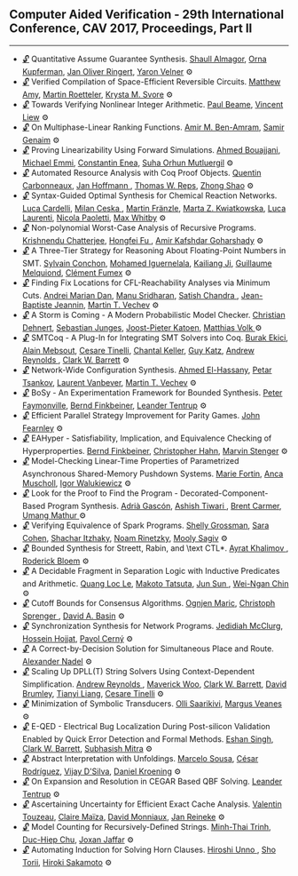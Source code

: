 ## Computer Aided Verification - 29th International Conference, CAV 2017, Proceedings, Part II
---
-	[🔓](https://doi.org/https://doi.org/10.1007/978-3-319-63390-9_19) Quantitative Assume Guarantee Synthesis.
	[Shaull Almagor](https://dblp.org/pid/88/8556.html), [Orna Kupferman](https://dblp.org/pid/k/OrnaKupferman.html), [Jan Oliver Ringert](https://dblp.org/pid/04/7076.html), [Yaron Velner](https://dblp.org/pid/54/9298.html)
	⚙️
-	[🔓](https://doi.org/https://doi.org/10.1007/978-3-319-63390-9_1) Verified Compilation of Space-Efficient Reversible Circuits.
	[Matthew Amy](https://dblp.org/pid/116/3046.html), [Martin Roetteler](https://dblp.org/pid/r/MartinRottler.html), [Krysta M. Svore](https://dblp.org/pid/s/KMSvore.html)
	⚙️
-	[🔓](https://doi.org/https://doi.org/10.1007/978-3-319-63390-9_13) Towards Verifying Nonlinear Integer Arithmetic.
	[Paul Beame](https://dblp.org/pid/b/PaulBeame.html), [Vincent Liew](https://dblp.org/pid/163/2034.html)
	⚙️
-	[🔓](https://doi.org/https://doi.org/10.1007/978-3-319-63390-9_32) On Multiphase-Linear Ranking Functions.
	[Amir M. Ben-Amram](https://dblp.org/pid/b/AMBenAmram.html), [Samir Genaim](https://dblp.org/pid/24/2865.html)
	⚙️
-	[🔓](https://doi.org/https://doi.org/10.1007/978-3-319-63390-9_28) Proving Linearizability Using Forward Simulations.
	[Ahmed Bouajjani](https://dblp.org/pid/b/AhmedBouajjani.html), [Michael Emmi](https://dblp.org/pid/76/5819.html), [Constantin Enea](https://dblp.org/pid/72/2839.html), [Suha Orhun Mutluergil](https://dblp.org/pid/170/4198.html)
	⚙️
-	[🔓](https://doi.org/https://doi.org/10.1007/978-3-319-63390-9_4) Automated Resource Analysis with Coq Proof Objects.
	[Quentin Carbonneaux](https://dblp.org/pid/134/9158.html), [Jan Hoffmann ](https://dblp.org/pid/75/425.html), [Thomas W. Reps](https://dblp.org/pid/r/TWReps.html), [Zhong Shao](https://dblp.org/pid/s/ZhongShao.html)
	⚙️
-	[🔓](https://doi.org/https://doi.org/10.1007/978-3-319-63390-9_20) Syntax-Guided Optimal Synthesis for Chemical Reaction Networks.
	[Luca Cardelli](https://dblp.org/pid/c/LucaCardelli.html), [Milan Ceska ](https://dblp.org/pid/213/3728.html), [Martin Fränzle](https://dblp.org/pid/34/3263.html), [Marta Z. Kwiatkowska](https://dblp.org/pid/k/MartaZKwiatkowska.html), [Luca Laurenti](https://dblp.org/pid/164/5860.html), [Nicola Paoletti](https://dblp.org/pid/15/10263.html), [Max Whitby](https://dblp.org/pid/65/5459.html)
	⚙️
-	[🔓](https://doi.org/https://doi.org/10.1007/978-3-319-63390-9_3) Non-polynomial Worst-Case Analysis of Recursive Programs.
	[Krishnendu Chatterjee](https://dblp.org/pid/92/5602.html), [Hongfei Fu ](https://dblp.org/pid/19/7123.html), [Amir Kafshdar Goharshady](https://dblp.org/pid/169/9728.html)
	⚙️
-	[🔓](https://doi.org/https://doi.org/10.1007/978-3-319-63390-9_22) A Three-Tier Strategy for Reasoning About Floating-Point Numbers in SMT.
	[Sylvain Conchon](https://dblp.org/pid/30/1882.html), [Mohamed Iguernelala](https://dblp.org/pid/25/9299.html), [Kailiang Ji](https://dblp.org/pid/166/0923.html), [Guillaume Melquiond](https://dblp.org/pid/20/5309.html), [Clément Fumex](https://dblp.org/pid/97/8341.html)
	⚙️
-	[🔓](https://doi.org/https://doi.org/10.1007/978-3-319-63390-9_27) Finding Fix Locations for CFL-Reachability Analyses via Minimum Cuts.
	[Andrei Marian Dan](https://dblp.org/pid/131/0034.html), [Manu Sridharan](https://dblp.org/pid/83/2559.html), [Satish Chandra ](https://dblp.org/pid/c/SatishChandra.html), [Jean-Baptiste Jeannin](https://dblp.org/pid/11/10454.html), [Martin T. Vechev](https://dblp.org/pid/93/2189.html)
	⚙️
-	[🔓](https://doi.org/https://doi.org/10.1007/978-3-319-63390-9_31) A Storm is Coming - A Modern Probabilistic Model Checker.
	[Christian Dehnert](https://dblp.org/pid/124/8982.html), [Sebastian Junges](https://dblp.org/pid/115/4386.html), [Joost-Pieter Katoen](https://dblp.org/pid/k/JoostPieterKatoen.html), [Matthias Volk ](https://dblp.org/pid/116/2813-1.html)
	⚙️
-	[🔓](https://doi.org/https://doi.org/10.1007/978-3-319-63390-9_7) SMTCoq - A Plug-In for Integrating SMT Solvers into Coq.
	[Burak Ekici](https://dblp.org/pid/136/5796.html), [Alain Mebsout](https://dblp.org/pid/116/4639.html), [Cesare Tinelli](https://dblp.org/pid/37/4921.html), [Chantal Keller](https://dblp.org/pid/32/8321.html), [Guy Katz](https://dblp.org/pid/23/10321.html), [Andrew Reynolds ](https://dblp.org/pid/41/9861.html), [Clark W. Barrett](https://dblp.org/pid/b/ClarkWBarrett.html)
	⚙️
-	[🔓](https://doi.org/https://doi.org/10.1007/978-3-319-63390-9_14) Network-Wide Configuration Synthesis.
	[Ahmed El-Hassany](https://dblp.org/pid/15/11528.html), [Petar Tsankov](https://dblp.org/pid/40/9612.html), [Laurent Vanbever](https://dblp.org/pid/51/7546.html), [Martin T. Vechev](https://dblp.org/pid/93/2189.html)
	⚙️
-	[🔓](https://doi.org/https://doi.org/10.1007/978-3-319-63390-9_17) BoSy - An Experimentation Framework for Bounded Synthesis.
	[Peter Faymonville](https://dblp.org/pid/05/7445.html), [Bernd Finkbeiner](https://dblp.org/pid/73/4443.html), [Leander Tentrup](https://dblp.org/pid/143/2715.html)
	⚙️
-	[🔓](https://doi.org/https://doi.org/10.1007/978-3-319-63390-9_8) Efficient Parallel Strategy Improvement for Parity Games.
	[John Fearnley](https://dblp.org/pid/18/7412.html)
	⚙️
-	[🔓](https://doi.org/https://doi.org/10.1007/978-3-319-63390-9_29) EAHyper - Satisfiability, Implication, and Equivalence Checking of Hyperproperties.
	[Bernd Finkbeiner](https://dblp.org/pid/73/4443.html), [Christopher Hahn](https://dblp.org/pid/91/9661.html), [Marvin Stenger](https://dblp.org/pid/189/1078.html)
	⚙️
-	[🔓](https://doi.org/https://doi.org/10.1007/978-3-319-63390-9_9) Model-Checking Linear-Time Properties of Parametrized Asynchronous Shared-Memory Pushdown Systems.
	[Marie Fortin](https://dblp.org/pid/177/6212.html), [Anca Muscholl](https://dblp.org/pid/m/AMuscholl.html), [Igor Walukiewicz](https://dblp.org/pid/27/7046.html)
	⚙️
-	[🔓](https://doi.org/https://doi.org/10.1007/978-3-319-63390-9_5) Look for the Proof to Find the Program - Decorated-Component-Based Program Synthesis.
	[Adrià Gascón](https://dblp.org/pid/90/3256.html), [Ashish Tiwari ](https://dblp.org/pid/t/AshishTiwari.html), [Brent Carmer](https://dblp.org/pid/173/1667.html), [Umang Mathur ](https://dblp.org/pid/137/7835.html)
	⚙️
-	[🔓](https://doi.org/https://doi.org/10.1007/978-3-319-63390-9_15) Verifying Equivalence of Spark Programs.
	[Shelly Grossman](https://dblp.org/pid/202/8941.html), [Sara Cohen](https://dblp.org/pid/c/SaraCohen.html), [Shachar Itzhaky](https://dblp.org/pid/62/8636.html), [Noam Rinetzky](https://dblp.org/pid/15/5033.html), [Mooly Sagiv](https://dblp.org/pid/s/SSagiv.html)
	⚙️
-	[🔓](https://doi.org/https://doi.org/10.1007/978-3-319-63390-9_18) Bounded Synthesis for Streett, Rabin, and \text CTL*.
	[Ayrat Khalimov ](https://dblp.org/pid/124/8925.html), [Roderick Bloem](https://dblp.org/pid/80/1300.html)
	⚙️
-	[🔓](https://doi.org/https://doi.org/10.1007/978-3-319-63390-9_26) A Decidable Fragment in Separation Logic with Inductive Predicates and Arithmetic.
	[Quang Loc Le](https://dblp.org/pid/32/8098.html), [Makoto Tatsuta](https://dblp.org/pid/18/5262.html), [Jun Sun ](https://dblp.org/pid/s/JunSun1.html), [Wei-Ngan Chin](https://dblp.org/pid/c/WeiNganChin.html)
	⚙️
-	[🔓](https://doi.org/https://doi.org/10.1007/978-3-319-63390-9_12) Cutoff Bounds for Consensus Algorithms.
	[Ognjen Maric](https://dblp.org/pid/31/6410.html), [Christoph Sprenger ](https://dblp.org/pid/s/ChristophSprenger.html), [David A. Basin](https://dblp.org/pid/b/DavidABasin.html)
	⚙️
-	[🔓](https://doi.org/https://doi.org/10.1007/978-3-319-63390-9_16) Synchronization Synthesis for Network Programs.
	[Jedidiah McClurg](https://dblp.org/pid/124/2960.html), [Hossein Hojjat](https://dblp.org/pid/43/4308.html), [Pavol Cerný](https://dblp.org/pid/34/6556.html)
	⚙️
-	[🔓](https://doi.org/https://doi.org/10.1007/978-3-319-63390-9_23) A Correct-by-Decision Solution for Simultaneous Place and Route.
	[Alexander Nadel](https://dblp.org/pid/07/2593.html)
	⚙️
-	[🔓](https://doi.org/https://doi.org/10.1007/978-3-319-63390-9_24) Scaling Up DPLL(T) String Solvers Using Context-Dependent Simplification.
	[Andrew Reynolds ](https://dblp.org/pid/41/9861.html), [Maverick Woo](https://dblp.org/pid/11/814.html), [Clark W. Barrett](https://dblp.org/pid/b/ClarkWBarrett.html), [David Brumley](https://dblp.org/pid/40/2434.html), [Tianyi Liang](https://dblp.org/pid/137/6983.html), [Cesare Tinelli](https://dblp.org/pid/37/4921.html)
	⚙️
-	[🔓](https://doi.org/https://doi.org/10.1007/978-3-319-63390-9_10) Minimization of Symbolic Transducers.
	[Olli Saarikivi](https://dblp.org/pid/117/9611.html), [Margus Veanes](https://dblp.org/pid/42/6841.html)
	⚙️
-	[🔓](https://doi.org/https://doi.org/10.1007/978-3-319-63390-9_6) E-QED - Electrical Bug Localization During Post-silicon Validation Enabled by Quick Error Detection and Formal Methods.
	[Eshan Singh](https://dblp.org/pid/05/9680.html), [Clark W. Barrett](https://dblp.org/pid/b/ClarkWBarrett.html), [Subhasish Mitra](https://dblp.org/pid/30/4561.html)
	⚙️
-	[🔓](https://doi.org/https://doi.org/10.1007/978-3-319-63390-9_11) Abstract Interpretation with Unfoldings.
	[Marcelo Sousa](https://dblp.org/pid/123/7772.html), [César Rodríguez](https://dblp.org/pid/74/9958.html), [Vijay D'Silva](https://dblp.org/pid/17/4551.html), [Daniel Kroening](https://dblp.org/pid/k/DanielKroening.html)
	⚙️
-	[🔓](https://doi.org/https://doi.org/10.1007/978-3-319-63390-9_25) On Expansion and Resolution in CEGAR Based QBF Solving.
	[Leander Tentrup](https://dblp.org/pid/143/2715.html)
	⚙️
-	[🔓](https://doi.org/https://doi.org/10.1007/978-3-319-63390-9_2) Ascertaining Uncertainty for Efficient Exact Cache Analysis.
	[Valentin Touzeau](https://dblp.org/pid/194/2860.html), [Claire Maïza](https://dblp.org/pid/64/2083.html), [David Monniaux](https://dblp.org/pid/m/DavidMonniaux.html), [Jan Reineke](https://dblp.org/pid/67/3331.html)
	⚙️
-	[🔓](https://doi.org/https://doi.org/10.1007/978-3-319-63390-9_21) Model Counting for Recursively-Defined Strings.
	[Minh-Thai Trinh](https://dblp.org/pid/78/9861.html), [Duc-Hiep Chu](https://dblp.org/pid/29/10300.html), [Joxan Jaffar](https://dblp.org/pid/j/JoxanJaffar.html)
	⚙️
-	[🔓](https://doi.org/https://doi.org/10.1007/978-3-319-63390-9_30) Automating Induction for Solving Horn Clauses.
	[Hiroshi Unno ](https://dblp.org/pid/24/6058.html), [Sho Torii](https://dblp.org/pid/188/6225.html), [Hiroki Sakamoto](https://dblp.org/pid/159/4524.html)
	⚙️